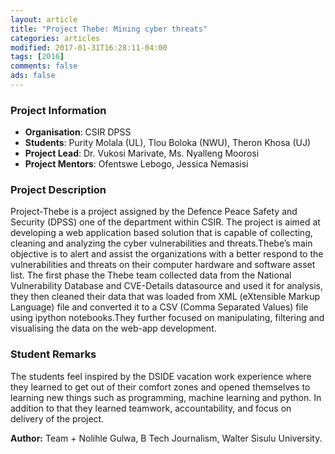 ```yaml
---
layout: article
title: "Project Thebe: Mining cyber threats"
categories: articles
modified: 2017-01-31T16:28:11-04:00
tags: [2016]
comments: false
ads: false
---
```



### Project Information

* **Organisation**: CSIR DPSS
* **Students**: Purity Molala (UL), Tlou Boloka (NWU), Theron Khosa (UJ)
* **Project Lead**: Dr. Vukosi Marivate, Ms. Nyalleng Moorosi
* **Project Mentors**: Ofentswe Lebogo, Jessica Nemasisi

### Project Description

Project-Thebe is a project assigned by the Defence Peace Safety and Security (DPSS) one of the department within CSIR. The project is aimed at  developing a web application based solution that is capable of collecting, cleaning and analyzing the cyber vulnerabilities and threats.Thebe’s main objective is to alert and assist the organizations with a better respond to the vulnerabilities and threats on their computer hardware and software asset list. The first phase the Thebe team collected data from the National Vulnerability Database and CVE-Details datasource and used it for analysis, they then cleaned their data that was loaded from XML (eXtensible Markup Language) file and converted it to a CSV (Comma Separated Values) file using ipython notebooks.They further focused on manipulating, filtering and visualising the data on the web-app development.


### Student Remarks

The students feel inspired by the DSIDE vacation work experience where they learned to get out of their comfort zones and opened themselves to learning new things such as programming, machine learning and  python. In addition to that they learned teamwork, accountability, and focus on delivery of the project.

**Author:** Team + Nolihle Gulwa, B Tech Journalism, Walter Sisulu University.

